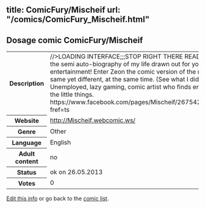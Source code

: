 title: ComicFury/Mischeif
url: "/comics/ComicFury_Mischeif.html"
---
Dosage comic ComicFury/Mischeif
-----------------------------------------

<p id="msg"></p>
<script type="text/javascript">
if (window.location.search === '?edit_info_mail=sent_ok') {
  var elem = document.getElementById("msg");
  elem.innerHTML = 'Edited information sucessfully sent for review, which is usually done daily. Thanks!';
  elem.className = 'ok';
}
</script>
<table class="comicinfo">
<tr>
<th>Description</th><td>//&gt;LOADING INTERFACE;;;STOP RIGHT THERE READERS! Enter the semi auto-biography of my life drawn out for your entertainment! Enter Zeon the comic version of the me who is the same yet different, at the same time. (See what I did there?) Unemployed, lazy gaming, comic artist who finds entertainment in the little things. https://www.facebook.com/pages/Mischeif/267542906656329?fref=ts</td>
</tr>
<tr>
<th>Website</th><td><a href="http://Mischeif.webcomic.ws/">http://Mischeif.webcomic.ws/</a></td>
</tr>
<tr>
<th>Genre</th><td>Other</td>
</tr>
<tr>
<th>Language</th><td>English</td>
</tr>
<tr>
<th>Adult content</th><td>no</td>
</tr>
<tr>
<th>Status</th><td>ok on 26.05.2013</td>
</tr>
<tr>
<th>Votes</th><td>0</td>
</tr>
</table>

[Edit this info](ComicFury_Mischeif_edit.html) or go back to the [comic list](../comic-index.html).
